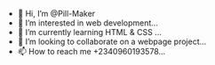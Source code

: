 - 👋 Hi, I’m @Pill-Maker
- 👀 I’m interested in web development...
- 🌱 I’m currently learning HTML & CSS ...
- 💞️ I’m looking to collaborate on a webpage project...
- 📫 How to reach me +2340960193578...

<!---
Pill-Maker/Pill-Maker is a ✨ special ✨ repository because its `README.md` (this file) appears on your GitHub profile.
You can click the Preview link to take a look at your changes.
--->
